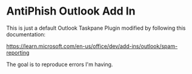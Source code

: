 # AntiPhish Outlook Add In

This is just a default Outlook Taskpane Plugin modified by following this documentation:

https://learn.microsoft.com/en-us/office/dev/add-ins/outlook/spam-reporting

The goal is to reproduce errors I'm having.